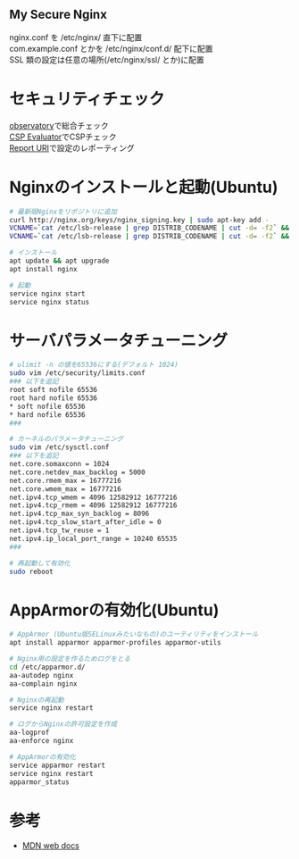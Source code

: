 My Secure Nginx
---


nginx.conf を /etc/nginx/ 直下に配置  
com.example.conf とかを /etc/nginx/conf.d/ 配下に配置  
SSL 類の設定は任意の場所(/etc/nginx/ssl/ とか)に配置  


# セキュリティチェック
[observatory](https://observatory.mozilla.org/)で総合チェック  
[CSP Evaluator](https://csp-evaluator.withgoogle.com/)でCSPチェック  
[Report URI](https://report-uri.com/)で設定のレポーティング  


# Nginxのインストールと起動(Ubuntu)
```sh
# 最新版Nginxをリポジトリに追加
curl http://nginx.org/keys/nginx_signing.key | sudo apt-key add -
VCNAME=`cat /etc/lsb-release | grep DISTRIB_CODENAME | cut -d= -f2` && sudo -E sh -c "echo \"deb http://nginx.org/packages/ubuntu/ $VCNAME nginx\" >> /etc/apt/sources.list"
VCNAME=`cat /etc/lsb-release | grep DISTRIB_CODENAME | cut -d= -f2` && sudo -E sh -c "echo \"deb-src http://nginx.org/packages/ubuntu/ $VCNAME nginx\" >> /etc/apt/sources.list"

# インストール
apt update && apt upgrade
apt install nginx

# 起動
service nginx start
service nginx status
```


# サーバパラメータチューニング
```sh
# ulimit -n の値を65536にする(デフォルト 1024)
sudo vim /etc/security/limits.conf
### 以下を追記
root soft nofile 65536
root hard nofile 65536
* soft nofile 65536
* hard nofile 65536
###

# カーネルのパラメータチューニング
sudo vim /etc/sysctl.conf
### 以下を追記
net.core.somaxconn = 1024
net.core.netdev_max_backlog = 5000
net.core.rmem_max = 16777216
net.core.wmem_max = 16777216
net.ipv4.tcp_wmem = 4096 12582912 16777216
net.ipv4.tcp_rmem = 4096 12582912 16777216
net.ipv4.tcp_max_syn_backlog = 8096
net.ipv4.tcp_slow_start_after_idle = 0
net.ipv4.tcp_tw_reuse = 1
net.ipv4.ip_local_port_range = 10240 65535
###

# 再起動して有効化
sudo reboot

```


# AppArmorの有効化(Ubuntu)
```sh
# AppArmor (Ubuntu版SELinuxみたいなもの)のユーティリティをインストール
apt install apparmor apparmor-profiles apparmor-utils

# Nginx用の設定を作るためログをとる
cd /etc/apparmor.d/
aa-autodep nginx
aa-complain nginx

# Nginxの再起動
service nginx restart

# ログからNginxの許可設定を作成
aa-logprof
aa-enforce nginx

# AppArmorの有効化
service apparmor restart
service nginx restart
apparmor_status
```


# 参考
- [MDN web docs](https://developer.mozilla.org/ja/docs/Web)  


